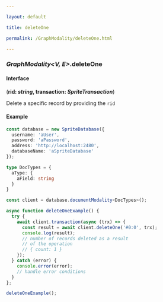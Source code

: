 ```yaml
---

layout: default

title: deleteOne

permalink: /GraphModality/deleteOne.html

---
```


### _GraphModality&lt;V, E&gt;_.deleteOne

#### Interface

(**rid: *string*, transaction: *SpriteTransaction***)

Delete a specific record by providing the `rid`

#### Example

```ts
const database = new SpriteDatabase({
  username: 'aUser',
  password: 'aPassword',
  address: 'http://localhost:2480',
  databaseName: 'aSpriteDatabase'
});

type DocTypes = {
  aType: {
    aField: string
  }
}

const client = database.documentModality<DocTypes>();

async function deleteOneExample() {
  try {
    await client.transaction(async (trx) => {
      const result = await client.deleteOne('#0:0', trx);
      console.log(result);
      // number of records deleted as a result
      // of the operation
      // { count: 1 }
    });
  } catch (error) {
    console.error(error);
    // handle error conditions
  }
};

deleteOneExample();
```

